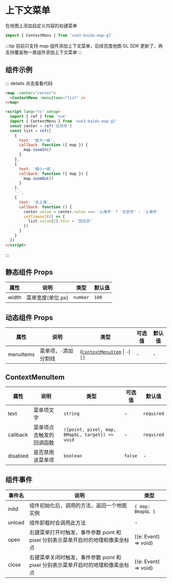# 上下文菜单 <Badge type="tip" text="^0.0.29" />

在地图上添加自定义内容的右键菜单

```ts
import { ContextMenu } from 'vue3-baidu-map-gl'
```

:::tip
目前只支持 map 组件添加上下文菜单，后续百度地图 GL SDK 更新了，再支持覆盖物一类组件添加上下文菜单
:::

## 组件示例

<!-- prettier-ignore -->
<Map :center="center">
  <ContextMenu :menuItems="list" />
</Map>

<script lang="ts" setup>
  import { ref } from 'vue'
  const center = ref('北京市')
  const list = ref([
    {
      text: '放大一级',
      callback: function ({map}) {
        map.zoomIn();
      }
    },
    {
      text: '缩小一级',
      callback: function ({map}) {
          map.zoomOut();
      }
    },
    '-',
    {
      text: '去上海',
      callback: function () {
        center.value = center.value === '上海市' ? '北京市' : '上海市';
        setTimeout(() => {
          list.value[2].text = '回北京'
        })
      }
    },
  ])
</script>

::: details 点击查看代码

```html
<map :center="center">
  <ContextMenu :menuItems="list" />
</map>

<script lang="ts" setup>
  import { ref } from 'vue'
  import { ContextMenu } from 'vue3-baidu-map-gl'
  const center = ref('北京市')
  const list = ref([
    {
      text: '放大一级',
      callback: function ({ map }) {
        map.zoomIn()
      }
    },
    {
      text: '缩小一级',
      callback: function ({ map }) {
        map.zoomOut()
      }
    },
    '-',
    {
      text: '去上海',
      callback: function () {
        center.value = center.value === '上海市' ? '北京市' : '上海市'
        setTimeout(() => {
          list.value[2].text = '回北京'
        })
      }
    }
  ])
</script>
```

:::

## 静态组件 Props

| 属性  | 说明              | 类型     | 默认值 |
| ----- | ----------------- | -------- | ------ |
| width | 菜单宽度(单位 px) | `number` | `100`  |

## 动态组件 Props

| 属性      | 说明                  | 类型                                                | 可选值 | 默认值 |
| --------- | --------------------- | --------------------------------------------------- | ------ | ------ |
| menuItems | 菜单项，`-`添加分割线 | ([`ContextMenuItem`](#contextmenuitem) \| `-`) `[]` | -      | -      |

## ContextMenuItem

| 属性     | 说明                     | 类型                                            | 可选值  | 默认值     |
| -------- | ------------------------ | ----------------------------------------------- | ------- | ---------- |
| text     | 菜单项文字               | `string`                                        | -       | `required` |
| callback | 菜单项点击触发的回调函数 | `({point, pixel, map, BMapGL, target}) => void` | -       | `required` |
| disabled | 是否禁用该菜单项         | `boolean`                                       | `false` | -          |

## 组件事件

| 事件名 | 说明                                                                             | 类型                 |
| ------ | -------------------------------------------------------------------------------- | -------------------- |
| initd  | 组件初始化后，调用的方法，返回一个地图实例                                       | `{ map: BmapGL }`    |
| unload | 组件卸载时会调用此方法                                                           | -                    |
| open   | 右键菜单打开时触发，事件参数 point 和 pixel 分别表示菜单开启时的地理和像素坐标点 | ((e: Event) => void) |
| close  | 右键菜单关闭时触发，事件参数 point 和 pixel 分别表示菜单开启时的地理和像素坐标点 | ((e: Event) => void) |
